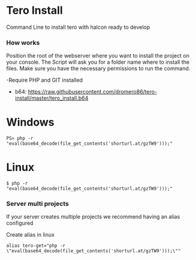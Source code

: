 # Tero Install
Command Line to install tero with halcon ready to develop

### How works
Position the root of the webserver where you want to install the project on your console. The Script will ask you for a folder name where to install the files. Make sure you have the necessary permissions to run the command.

-Require PHP and GIT installed
- b64: https://raw.githubusercontent.com/dromero86/tero-install/master/tero_install.b64

# Windows
```
PS> php -r "eval(base64_decode(file_get_contents('shorturl.at/gzTW9')));"
```

# Linux 
```
$ php -r "eval(base64_decode(file_get_contents('shorturl.at/gzTW9')));"
```

### Server multi projects
If your server creates multiple projects we recommend having an alias configured

Create alias in linux
```
alias tero-get="php -r \"eval(base64_decode(file_get_contents('shorturl.at/gzTW9')));\""
```

